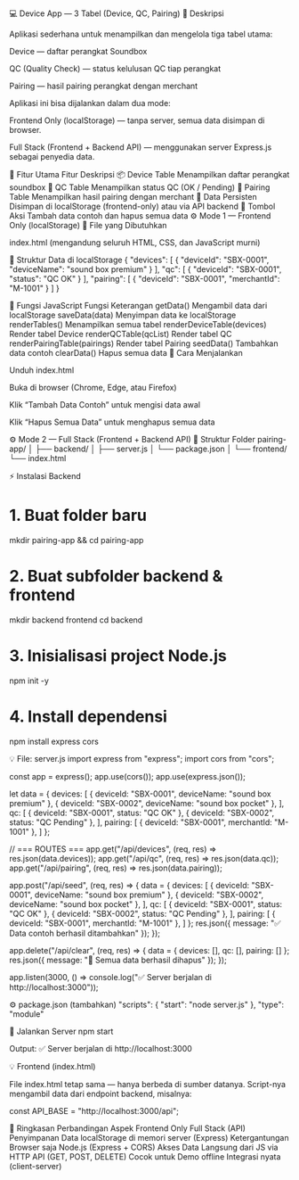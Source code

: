 💻 Device App — 3 Tabel (Device, QC, Pairing)
📘 Deskripsi

Aplikasi sederhana untuk menampilkan dan mengelola tiga tabel utama:

Device — daftar perangkat Soundbox

QC (Quality Check) — status kelulusan QC tiap perangkat

Pairing — hasil pairing perangkat dengan merchant

Aplikasi ini bisa dijalankan dalam dua mode:

Frontend Only (localStorage) — tanpa server, semua data disimpan di browser.

Full Stack (Frontend + Backend API) — menggunakan server Express.js sebagai penyedia data.

🧩 Fitur Utama
Fitur	Deskripsi
📦 Device Table	Menampilkan daftar perangkat soundbox
🧾 QC Table	Menampilkan status QC (OK / Pending)
🔗 Pairing Table	Menampilkan hasil pairing dengan merchant
🧠 Data Persisten	Disimpan di localStorage (frontend-only) atau via API backend
🚀 Tombol Aksi	Tambah data contoh dan hapus semua data
⚙️ Mode 1 — Frontend Only (localStorage)
📂 File yang Dibutuhkan

index.html
(mengandung seluruh HTML, CSS, dan JavaScript murni)

💾 Struktur Data di localStorage
{
  "devices": [
    { "deviceId": "SBX-0001", "deviceName": "sound box premium" }
  ],
  "qc": [
    { "deviceId": "SBX-0001", "status": "QC OK" }
  ],
  "pairing": [
    { "deviceId": "SBX-0001", "merchantId": "M-1001" }
  ]
}

🧠 Fungsi JavaScript
Fungsi	Keterangan
getData()	Mengambil data dari localStorage
saveData(data)	Menyimpan data ke localStorage
renderTables()	Menampilkan semua tabel
renderDeviceTable(devices)	Render tabel Device
renderQCTable(qcList)	Render tabel QC
renderPairingTable(pairings)	Render tabel Pairing
seedData()	Tambahkan data contoh
clearData()	Hapus semua data
🚀 Cara Menjalankan

Unduh index.html

Buka di browser (Chrome, Edge, atau Firefox)

Klik “Tambah Data Contoh” untuk mengisi data awal

Klik “Hapus Semua Data” untuk menghapus semua data

⚙️ Mode 2 — Full Stack (Frontend + Backend API)
📂 Struktur Folder
pairing-app/
│
├── backend/
│   ├── server.js
│   └── package.json
│
└── frontend/
    └── index.html

⚡ Instalasi Backend
# 1. Buat folder baru
mkdir pairing-app && cd pairing-app

# 2. Buat subfolder backend & frontend
mkdir backend frontend
cd backend

# 3. Inisialisasi project Node.js
npm init -y

# 4. Install dependensi
npm install express cors

💡 File: server.js
import express from "express";
import cors from "cors";

const app = express();
app.use(cors());
app.use(express.json());

let data = {
  devices: [
    { deviceId: "SBX-0001", deviceName: "sound box premium" },
    { deviceId: "SBX-0002", deviceName: "sound box pocket" },
  ],
  qc: [
    { deviceId: "SBX-0001", status: "QC OK" },
    { deviceId: "SBX-0002", status: "QC Pending" },
  ],
  pairing: [
    { deviceId: "SBX-0001", merchantId: "M-1001" },
  ]
};

// === ROUTES ===
app.get("/api/devices", (req, res) => res.json(data.devices));
app.get("/api/qc", (req, res) => res.json(data.qc));
app.get("/api/pairing", (req, res) => res.json(data.pairing));

app.post("/api/seed", (req, res) => {
  data = {
    devices: [
      { deviceId: "SBX-0001", deviceName: "sound box premium" },
      { deviceId: "SBX-0002", deviceName: "sound box pocket" },
    ],
    qc: [
      { deviceId: "SBX-0001", status: "QC OK" },
      { deviceId: "SBX-0002", status: "QC Pending" },
    ],
    pairing: [
      { deviceId: "SBX-0001", merchantId: "M-1001" },
    ]
  };
  res.json({ message: "✅ Data contoh berhasil ditambahkan" });
});

app.delete("/api/clear", (req, res) => {
  data = { devices: [], qc: [], pairing: [] };
  res.json({ message: "🧹 Semua data berhasil dihapus" });
});

app.listen(3000, () => console.log("✅ Server berjalan di http://localhost:3000"));

⚙️ package.json (tambahkan)
"scripts": {
  "start": "node server.js"
},
"type": "module"

🚀 Jalankan Server
npm start


Output: ✅ Server berjalan di http://localhost:3000

💡 Frontend (index.html)

File index.html tetap sama — hanya berbeda di sumber datanya.
Script-nya mengambil data dari endpoint backend, misalnya:

const API_BASE = "http://localhost:3000/api";

🧭 Ringkasan Perbandingan
Aspek	Frontend Only	Full Stack (API)
Penyimpanan Data	localStorage	di memori server (Express)
Ketergantungan	Browser saja	Node.js (Express + CORS)
Akses Data	Langsung dari JS	via HTTP API (GET, POST, DELETE)
Cocok untuk	Demo offline	Integrasi nyata (client-server)
